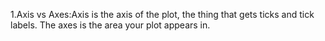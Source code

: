 1.Axis vs Axes:Axis is the axis of the plot, the thing that gets ticks and tick labels. The axes is the area your plot appears in.